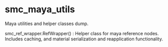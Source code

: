 # smc_maya_utils

Maya utilities and helper classes dump.

smc_ref_wrapper.RefWrapper() : Helper class for maya reference nodes. Includes caching, and material serialization and reapplication functionality.
